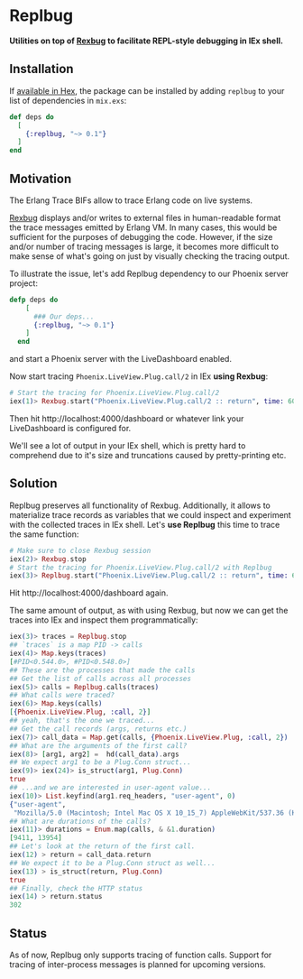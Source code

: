 # Replbug

**Utilities on top of [Rexbug](https://github.com/nietaki/rexbug) to facilitate REPL-style debugging in IEx shell.**

## Installation

If [available in Hex](https://hex.pm/docs/publish), the package can be installed
by adding `replbug` to your list of dependencies in `mix.exs`:

```elixir
def deps do
  [
    {:replbug, "~> 0.1"}
  ]
end
```

## Motivation

The Erlang Trace BIFs allow to trace Erlang code on live systems.

[Rexbug](https://github.com/nietaki/rexbug) displays and/or writes to external files in human-readable format the trace messages emitted by Erlang VM. In many cases, this would be sufficient for the purposes of debugging the code. However, if the size and/or number of tracing messages is large, it becomes more difficult to make sense of what's going on just by visually checking the tracing output.

To illustrate the issue, let's add Replbug dependency to our Phoenix server project:
```elixir
defp deps do
    [
      ### Our deps...
      {:replbug, "~> 0.1"}
    ]
  end
```

and start a Phoenix server with the LiveDashboard enabled.

Now start tracing `Phoenix.LiveView.Plug.call/2` in IEx **using Rexbug**:

```elixir
# Start the tracing for Phoenix.LiveView.Plug.call/2
iex(1)> Rexbug.start("Phoenix.LiveView.Plug.call/2 :: return", time: 60_000, msgs: 1_000)
```
Then hit http://localhost:4000/dashboard or whatever link your LiveDashboard is configured for. 

We'll see a lot of output in your IEx shell, which is pretty hard to comprehend due to it's size and truncations caused by pretty-printing etc.

## Solution 

Replbug preserves all functionality of Rexbug. Additionally, it allows to materialize trace records as variables that we could inspect and experiment with the collected traces in IEx shell. Let's **use Replbug** this time to trace the same function:

```elixir
# Make sure to close Rexbug session
iex(2)> Rexbug.stop
# Start the tracing for Phoenix.LiveView.Plug.call/2 with Replbug
iex(3)> Replbug.start("Phoenix.LiveView.Plug.call/2 :: return", time: 60_000, msgs: 1_000)
```

Hit http://localhost:4000/dashboard again.

The same amount of output, as with using Rexbug, but now we can get the traces into IEx and inspect them programmatically:

```elixir
iex(3)> traces = Replbug.stop
## `traces` is a map PID -> calls
iex(4)> Map.keys(traces)
[#PID<0.544.0>, #PID<0.548.0>]
## These are the processes that made the calls
## Get the list of calls across all processes
iex(5)> calls = Replbug.calls(traces)
## What calls were traced?
iex(6)> Map.keys(calls)              
[{Phoenix.LiveView.Plug, :call, 2}]
## yeah, that's the one we traced...
## Get the call records (args, returns etc.)
iex(7)> call_data = Map.get(calls, {Phoenix.LiveView.Plug, :call, 2})
## What are the arguments of the first call?
iex(8)> [arg1, arg2] =  hd(call_data).args
## We expect arg1 to be a Plug.Conn struct...
iex(9)> iex(24)> is_struct(arg1, Plug.Conn)
true
## ...and we are interested in user-agent value...
iex(10)> List.keyfind(arg1.req_headers, "user-agent", 0) 
{"user-agent",
 "Mozilla/5.0 (Macintosh; Intel Mac OS X 10_15_7) AppleWebKit/537.36 (KHTML, like Gecko) Chrome/104.0.0.0 Safari/537.36"}
## What are durations of the calls?
iex(11)> durations = Enum.map(calls, & &1.duration)
[9411, 13954]
## Let's look at the return of the first call.
iex(12) > return = call_data.return
## We expect it to be a Plug.Conn struct as well...
iex(13) > is_struct(return, Plug.Conn)
true
## Finally, check the HTTP status
iex(14) > return.status
302

```

## Status

As of now, Replbug only supports tracing of function calls.
Support for tracing of inter-process messages is planned for upcoming versions.








